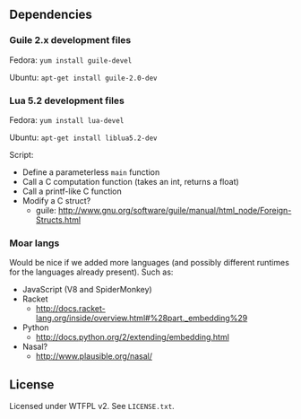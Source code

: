 ## Dependencies ##

### Guile 2.x development files ###

Fedora: `yum install guile-devel`

Ubuntu: `apt-get install guile-2.0-dev`


### Lua 5.2 development files ###

Fedora: `yum install lua-devel`

Ubuntu: `apt-get install liblua5.2-dev`


Script:
* Define a parameterless `main` function
* Call a C computation function (takes an int, returns a float)
* Call a printf-like C function
* Modify a C struct?
  - guile: http://www.gnu.org/software/guile/manual/html_node/Foreign-Structs.html



### Moar langs ###

Would be nice if we added more languages (and possibly different runtimes for
the languages already present). Such as:

* JavaScript (V8 and SpiderMonkey)
* Racket
  - http://docs.racket-lang.org/inside/overview.html#%28part._embedding%29
* Python
  - http://docs.python.org/2/extending/embedding.html
* Nasal?
  - http://www.plausible.org/nasal/


## License ##

Licensed under WTFPL v2. See `LICENSE.txt`.
